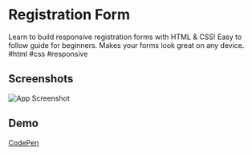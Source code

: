 
# Registration Form

Learn to build responsive registration forms with HTML & CSS! Easy to follow guide for beginners. Makes your forms look great on any device. #html #css #responsive


## Screenshots

![App Screenshot](https://i.postimg.cc/L4CMjqyg/registration-form-html-css.png)





## Demo

[CodePen](https://codepen.io/vebpath/pen/gOybbyL)

